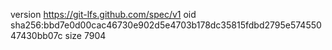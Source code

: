 version https://git-lfs.github.com/spec/v1
oid sha256:bbd7e0d00cac46730e902d5e4703b178dc35815fdbd2795e57455047430bb07c
size 7904

